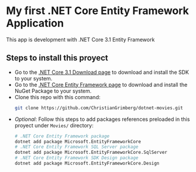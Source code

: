# My first .NET Core Entity Framework Application
This app is development with .NET Core 3.1 Entity Framework
## Steps to install this proyect
* Go to the [.NET Core 3.1 Download page](http://aka.ms/dotnet-download) to download and install the SDK to your system.
* Go to the [.NET Core Entity Framework page](https://www.nuget.org/packages/dotnet-ef) to download and install the NuGet Package to your system.
* Clone this repo with this command:
    ```bash
    git clone https://github.com/ChristianGrimberg/dotnet-movies.git
    ```
* _Optional_: Follow this steps to add packages references preloaded in this proyect under `Movies/` directory:
    ```bash
    # .NET Core Entity Framework package
    dotnet add package Microsoft.EntityFrameworkCore
    # .NET Core Entity Framework SQL Server package
    dotnet add package Microsoft.EntityFrameworkCore.SqlServer
    # .NET Core Entity Framework SDK Design package
    dotnet add package Microsoft.EntityFrameworkCore.Design
    ```